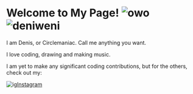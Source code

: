 
# Welcome to My Page! ![owo](https://cdn.discordapp.com/attachments/902577962241626122/1124476559621902366/owo32.png) ![deniweni](https://cdn.discordapp.com/attachments/902577962241626122/1124469222085509281/deniweni.png)

I am Denis, or Circlemaniac. Call me anything you want.

I love coding, drawing and making music.

I am yet to make any significant coding contributions, but for the others, check out my:

![ig](https://cdn.discordapp.com/attachments/902577962241626122/1124476074982654002/instagram.png "@circlemaniacdenis")[Instagram](https://www.instagram.com/circlemaniacdenis)
